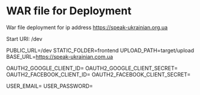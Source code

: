 # WAR file for Deployment
War file deployment for ip address https://speak-ukrainian.org.ua

Start URI: /dev

PUBLIC_URL=/dev
STATIC_FOLDER=frontend
UPLOAD_PATH=target/upload
BASE_URL=https://speak-ukrainian.com.ua

OAUTH2_GOOGLE_CLIENT_ID=
OAUTH2_GOOGLE_CLIENT_SECRET=
OAUTH2_FACEBOOK_CLIENT_ID=
OAUTH2_FACEBOOK_CLIENT_SECRET=

USER_EMAIL=
USER_PASSWORD=
